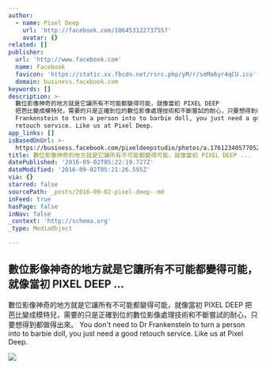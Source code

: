 ```yaml
---
author:
  - name: Pixel Deep
    url: 'http://facebook.com/106453122737557'
    avatar: {}
related: []
publisher:
  url: 'http://www.facebook.com'
  name: Facebook
  favicon: 'https://static.xx.fbcdn.net/rsrc.php/yM/r/smMa6yr4qCU.ico'
  domain: business.facebook.com
keywords: []
description: >-
  數位影像神奇的地方就是它讓所有不可能都變得可能，就像當初 PIXEL DEEP
  把芭比變成模特兒，需要的只是正確到位的數位影像處理技術和不斷嘗試的耐心，只要想得到都做得出來。 You don't need to Dr
  Frankenstein to turn a person into to barbie doll, you just need a good
  retouch service. Like us at Pixel Deep.
app_links: []
isBasedOnUrl: >-
  https://business.facebook.com/pixeldeepstudio/photos/a.176123405770528.42056.106453122737557/791433604239502/?type=3&theater
title: 數位影像神奇的地方就是它讓所有不可能都變得可能，就像當初 PIXEL DEEP ...
datePublished: '2016-09-02T05:22:19.727Z'
dateModified: '2016-09-02T05:21:26.595Z'
via: {}
starred: false
sourcePath: _posts/2016-09-02-pixel-deep-.md
inFeed: true
hasPage: false
inNav: false
_context: 'http://schema.org'
_type: MediaObject

---
```

<article style=""><h1>數位影像神奇的地方就是它讓所有不可能都變得可能，就像當初 PIXEL DEEP ...</h1><p>數位影像神奇的地方就是它讓所有不可能都變得可能，就像當初 PIXEL DEEP 把芭比變成模特兒，需要的只是正確到位的數位影像處理技術和不斷嘗試的耐心，只要想得到都做得出來。 You don't need to Dr Frankenstein to turn a person into to barbie doll, you just need a good retouch service. Like us at Pixel Deep.</p><img src="https://scontent.xx.fbcdn.net/t31.0-8/s720x720/1799175_791433604239502_7556873918126679061_o.png" /></article>